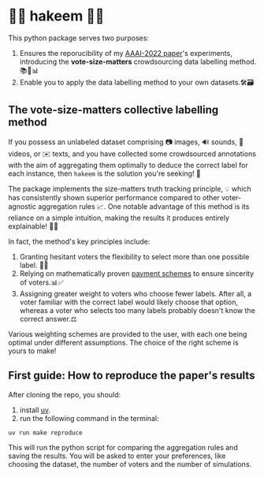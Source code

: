 # :mage_man: hakeem :mage_man:

This python package serves two purposes:
1. Ensures the reporucibility of my [AAAI-2022 paper](https://ojs.aaai.org/index.php/AAAI/article/view/20403)'s experiments, introducing the **vote-size-matters** crowdsourcing data labelling method. 📚🧪📊
2. Enable you to apply the data labelling method to your own datasets.🛠️🗃️


## The vote-size-matters collective labelling method
If you possess an unlabeled dataset comprising 📷 images, 🔊 sounds, 🎥 videos, or ✉️ texts, and you have collected some crowdsourced annotations with the aim of aggregating them optimally to deduce the correct label for each instance, then `hakeem` is the solution you're seeking! 🚀 

The package implements the size-matters truth tracking principle, 💡 which has consistently shown superior performance compared to other voter-agnostic aggregation rules :chart_with_upwards_trend:. One notable advantage of this method is its reliance on a simple intuition, making the results it produces entirely explainable! :dart:🌟

In fact, the method's key principles include:
1. Granting hesitant voters the flexibility to select more than one possible label. 🤔🔄
2. Relying on mathematically proven [payment schemes](https://proceedings.mlr.press/v37/shaha15.html) to ensure sincerity of voters.📊✅
3. Assigning greater weight to voters who choose fewer labels. After all, a voter familiar with the correct label would likely choose that option, whereas a voter who selects too many labels probably doesn't know the correct answer.⚖️

Various weighting schemes are provided to the user, with each one being optimal under different assumptions. The choice of the right scheme is yours to make!

## First guide: How to reproduce the paper's results
After cloning the repo, you should:
1. install [uv](https://docs.astral.sh/uv/).
2. run the following command in the terminal:
 ```bash session 
 uv run make reproduce
 ```
  This will run the python script for comparing the aggregation rules and saving the results. You will be asked to enter your preferences, like choosing the dataset, the number of voters and the number of simulations.

